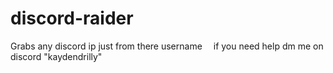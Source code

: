 # discord-raider
Grabs any discord ip just from there username
 if you need help dm me on discord "kaydendrilly"
